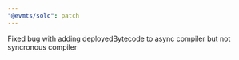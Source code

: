 ```yaml
---
"@evmts/solc": patch
---
```


Fixed bug with adding deployedBytecode to async compiler but not syncronous compiler
